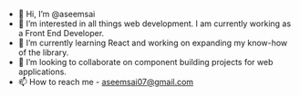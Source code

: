 - 👋 Hi, I’m @aseemsai
- 👀 I’m interested in all things web development. I am currently working as a Front End Developer.
- 🌱 I’m currently learning React and working on expanding my know-how of the library.
- 💞️ I’m looking to collaborate on component building projects for web applications.
- 📫 How to reach me - aseemsai07@gmail.com

<!---
aseemsai/aseemsai is a ✨ special ✨ repository because its `README.md` (this file) appears on your GitHub profile.
You can click the Preview link to take a look at your changes.
--->
